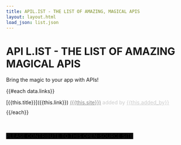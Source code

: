 ```yaml
---
title: APIL.IST - THE LIST OF AMAZING, MAGICAL APIS
layout: layout.html
load_json: list.json
---
```

# <b>API L.IST</b> - THE LIST OF AMAZING MAGICAL APIS

Bring the magic to your app with APIs!

<style>
  [darker-grey] a {
    color: #888;
  }

  [darker-grey] {
    color: #888;
  }

  [lighter-grey] a {
    color: #ccc;
  }

  [lighter-grey] {
    color: #ccc;
  }

  [link] {
    margin-bottom: 10px;
  }

  [underline] {
    text-decoration: underline;
  }

  [black] {
    background-color: black;
  }
</style>

{{#each data.links}}
  <div link>
    [{{this.title}}]({{this.link}}) <span darker-grey underline>({{this.site}})</span> <span lighter-grey>added by <a href="https://twitter.com/{{this.added_by}}">{{this.added_by}}</a></span>
  </div>
{{/each}}

<br /><br />
<span black underline>[PLEASE CONTRIBUTE TO THIS OPEN-SOURCE SITE](https://github.com/abehaskins/apil.ist)</span>

